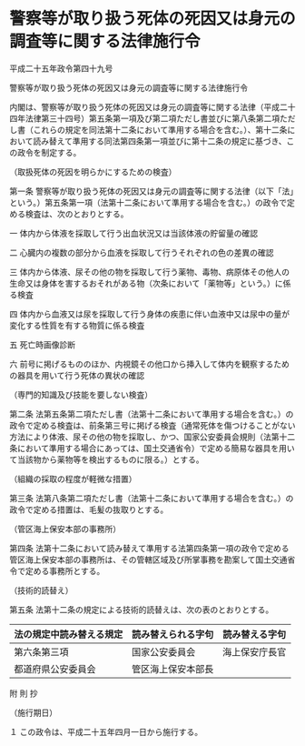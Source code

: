 # 警察等が取り扱う死体の死因又は身元の調査等に関する法律施行令

平成二十五年政令第四十九号

警察等が取り扱う死体の死因又は身元の調査等に関する法律施行令

内閣は、警察等が取り扱う死体の死因又は身元の調査等に関する法律（平成二十四年法律第三十四号）第五条第一項及び第二項ただし書並びに第八条第二項ただし書（これらの規定を同法第十二条において準用する場合を含む。）、第十二条において読み替えて準用する同法第四条第一項並びに第十二条の規定に基づき、この政令を制定する。

（取扱死体の死因を明らかにするための検査）

第一条 警察等が取り扱う死体の死因又は身元の調査等に関する法律（以下「法」という。）第五条第一項（法第十二条において準用する場合を含む。）の政令で定める検査は、次のとおりとする。

一 体内から体液を採取して行う出血状況又は当該体液の貯留量の確認

二 心臓内の複数の部分から血液を採取して行うそれぞれの色の差異の確認

三 体内から体液、尿その他の物を採取して行う薬物、毒物、病原体その他人の生命又は身体を害するおそれがある物（次条において「薬物等」という。）に係る検査

四 体内から血液又は尿を採取して行う身体の疾患に伴い血液中又は尿中の量が変化する性質を有する物質に係る検査

五 死亡時画像診断

六 前号に掲げるもののほか、内視鏡その他口から挿入して体内を観察するための器具を用いて行う死体の異状の確認

（専門的知識及び技能を要しない検査）

第二条 法第五条第二項ただし書（法第十二条において準用する場合を含む。）の政令で定める検査は、前条第三号に掲げる検査（通常死体を傷つけることがない方法により体液、尿その他の物を採取し、かつ、国家公安委員会規則（法第十二条において準用する場合にあっては、国土交通省令）で定める簡易な器具を用いて当該物から薬物等を検出するものに限る。）とする。

（組織の採取の程度が軽微な措置）

第三条 法第八条第二項ただし書（法第十二条において準用する場合を含む。）の政令で定める措置は、毛髪の抜取りとする。

（管区海上保安本部の事務所）

第四条 法第十二条において読み替えて準用する法第四条第一項の政令で定める管区海上保安本部の事務所は、その管轄区域及び所掌事務を勘案して国土交通省令で定める事務所とする。

（技術的読替え）

第五条 法第十二条の規定による技術的読替えは、次の表のとおりとする。

法の規定中読み替える規定 | 読み替えられる字句 | 読み替える字句  
---|---|---  
第六条第三項 | 国家公安委員会 | 海上保安庁長官  
都道府県公安委員会 | 管区海上保安本部長  
  
附 則 抄

（施行期日）

１ この政令は、平成二十五年四月一日から施行する。
